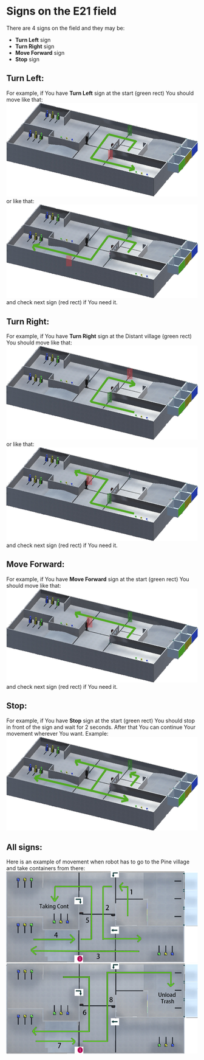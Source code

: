 <h1> Signs on the E21 field</h1>  
  
There are 4 signs on the field and they may be:
+ **Turn Left** sign
+ **Turn Right** sign
+ **Move Forward** sign
+ **Stop** sign
  
<h2>Turn Left:</h2>  

For example, if You have **Turn Left** sign at the start (green rect) You should move like that:  
![Turn Left Example 1](https://github.com/CrackAndDie/robocadSim/blob/master/res/left_example_1.png?raw=true "Turn Left Example 1")  
or like that:
![Turn Left Example 2](https://github.com/CrackAndDie/robocadSim/blob/master/res/left_example_2.png?raw=true "Turn Left Example 2")  
and check next sign (red rect) if You need it.  

<h2>Turn Right:</h2>  

For example, if You have **Turn Right** sign at the Distant village (green rect) You should move like that:  
![Turn Right Example 1](https://github.com/CrackAndDie/robocadSim/blob/master/res/right_example_1.png?raw=true "Turn Right Example 1")  
or like that:
![Turn Right Example 2](https://github.com/CrackAndDie/robocadSim/blob/master/res/right_example_2.png?raw=true "Turn Right Example 2")  
and check next sign (red rect) if You need it.

<h2>Move Forward:</h2>  

For example, if You have **Move Forward** sign at the start (green rect) You should move like that:  
![Move Forward Example 1](https://github.com/CrackAndDie/robocadSim/blob/master/res/forward_example_1.png?raw=true "Move Forward Example 1")  
and check next sign (red rect) if You need it.  

<h2>Stop:</h2>  

For example, if You have **Stop** sign at the start (green rect) You should stop in front of the sign and wait for 2 seconds. After that You can continue Your movement wherever You want. Example:  
![Move Forward Example 1](https://github.com/CrackAndDie/robocadSim/blob/master/res/stop_example_1.png?raw=true "Move Forward Example 1")  

<h2>All signs:</h2>  

Here is an example of movement when robot has to go to the Pine village and take containers from there:  
![All signs Example 1](https://github.com/CrackAndDie/robocadSim/blob/master/res/all_signs_example_1.png?raw=true "All signs Example 1")  
![All signs Example 2](https://github.com/CrackAndDie/robocadSim/blob/master/res/all_signs_example_2.png?raw=true "All signs Example 2")  

